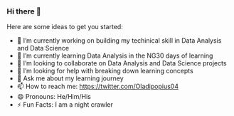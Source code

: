 ### Hi there 👋



Here are some ideas to get you started:

- 🔭 I’m currently working on building my techinical skill in Data Analysis and Data Science
- 🌱 I’m currently learning Data Analysis in the NG30 days of learning
- 👯 I’m looking to collaborate on Data Analysis  and Data Science projects
- 🤔 I’m looking for help with breaking down learning concepts
- 💬 Ask me about my learning journey
- 📫 How to reach me: https://twitter.com/Oladipopius04
- 😄 Pronouns: He/Him/His
- ⚡ Fun Facts: I am a night crawler

